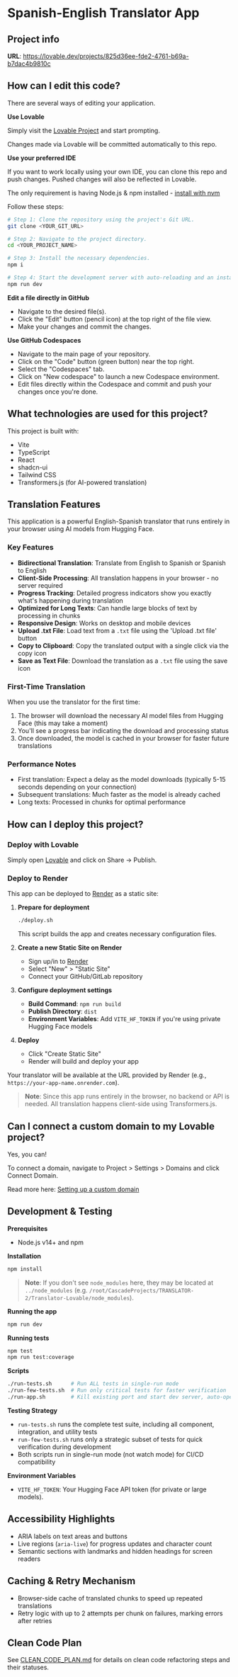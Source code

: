 # Spanish-English Translator App

## Project info

**URL**: https://lovable.dev/projects/825d36ee-fde2-4761-b69a-b7dac4b9810c

## How can I edit this code?

There are several ways of editing your application.

**Use Lovable**

Simply visit the [Lovable Project](https://lovable.dev/projects/825d36ee-fde2-4761-b69a-b7dac4b9810c) and start prompting.

Changes made via Lovable will be committed automatically to this repo.

**Use your preferred IDE**

If you want to work locally using your own IDE, you can clone this repo and push changes. Pushed changes will also be reflected in Lovable.

The only requirement is having Node.js & npm installed - [install with nvm](https://github.com/nvm-sh/nvm#installing-and-updating)

Follow these steps:

```sh
# Step 1: Clone the repository using the project's Git URL.
git clone <YOUR_GIT_URL>

# Step 2: Navigate to the project directory.
cd <YOUR_PROJECT_NAME>

# Step 3: Install the necessary dependencies.
npm i

# Step 4: Start the development server with auto-reloading and an instant preview.
npm run dev
```

**Edit a file directly in GitHub**

- Navigate to the desired file(s).
- Click the "Edit" button (pencil icon) at the top right of the file view.
- Make your changes and commit the changes.

**Use GitHub Codespaces**

- Navigate to the main page of your repository.
- Click on the "Code" button (green button) near the top right.
- Select the "Codespaces" tab.
- Click on "New codespace" to launch a new Codespace environment.
- Edit files directly within the Codespace and commit and push your changes once you're done.

## What technologies are used for this project?

This project is built with:

- Vite
- TypeScript
- React
- shadcn-ui
- Tailwind CSS
- Transformers.js (for AI-powered translation)

## Translation Features

This application is a powerful English-Spanish translator that runs entirely in your browser using AI models from Hugging Face.

### Key Features

- **Bidirectional Translation**: Translate from English to Spanish or Spanish to English
- **Client-Side Processing**: All translation happens in your browser - no server required
- **Progress Tracking**: Detailed progress indicators show you exactly what's happening during translation
- **Optimized for Long Texts**: Can handle large blocks of text by processing in chunks
- **Responsive Design**: Works on desktop and mobile devices
- **Upload .txt File**: Load text from a `.txt` file using the 'Upload .txt file' button
- **Copy to Clipboard**: Copy the translated output with a single click via the copy icon
- **Save as Text File**: Download the translation as a `.txt` file using the save icon

### First-Time Translation

When you use the translator for the first time:

1. The browser will download the necessary AI model files from Hugging Face (this may take a moment)
2. You'll see a progress bar indicating the download and processing status
3. Once downloaded, the model is cached in your browser for faster future translations

### Performance Notes

- First translation: Expect a delay as the model downloads (typically 5-15 seconds depending on your connection)
- Subsequent translations: Much faster as the model is already cached
- Long texts: Processed in chunks for optimal performance

## How can I deploy this project?

### Deploy with Lovable

Simply open [Lovable](https://lovable.dev/projects/825d36ee-fde2-4761-b69a-b7dac4b9810c) and click on Share -> Publish.

### Deploy to Render

This app can be deployed to [Render](https://render.com) as a static site:

1. **Prepare for deployment**
   ```bash
   ./deploy.sh
   ```
   This script builds the app and creates necessary configuration files.

2. **Create a new Static Site on Render**
   - Sign up/in to [Render](https://render.com)
   - Select "New" > "Static Site"
   - Connect your GitHub/GitLab repository

3. **Configure deployment settings**
   - **Build Command**: `npm run build`
   - **Publish Directory**: `dist`
   - **Environment Variables**: Add `VITE_HF_TOKEN` if you're using private Hugging Face models

4. **Deploy**
   - Click "Create Static Site"
   - Render will build and deploy your app

Your translator will be available at the URL provided by Render (e.g., `https://your-app-name.onrender.com`).

> **Note**: Since this app runs entirely in the browser, no backend or API is needed. All translation happens client-side using Transformers.js.

## Can I connect a custom domain to my Lovable project?

Yes, you can!

To connect a domain, navigate to Project > Settings > Domains and click Connect Domain.

Read more here: [Setting up a custom domain](https://docs.lovable.dev/tips-tricks/custom-domain#step-by-step-guide)

## Development & Testing

**Prerequisites**
- Node.js v14+ and npm

**Installation**
```bash
npm install
```
> **Note**: If you don't see `node_modules` here, they may be located at `../node_modules` (e.g. `/root/CascadeProjects/TRANSLATOR-2/Translator-Lovable/node_modules`).

**Running the app**
```bash
npm run dev
```

**Running tests**
```bash
npm test
npm run test:coverage
```

**Scripts**
```bash
./run-tests.sh      # Run ALL tests in single-run mode
./run-few-tests.sh  # Run only critical tests for faster verification
./run-app.sh        # Kill existing port and start dev server, auto-open browser
```

**Testing Strategy**
- `run-tests.sh` runs the complete test suite, including all component, integration, and utility tests
- `run-few-tests.sh` runs only a strategic subset of tests for quick verification during development
- Both scripts run in single-run mode (not watch mode) for CI/CD compatibility

**Environment Variables**
- `VITE_HF_TOKEN`: Your Hugging Face API token (for private or large models).

## Accessibility Highlights

- ARIA labels on text areas and buttons
- Live regions (`aria-live`) for progress updates and character count
- Semantic sections with landmarks and hidden headings for screen readers

## Caching & Retry Mechanism

- Browser-side cache of translated chunks to speed up repeated translations
- Retry logic with up to 2 attempts per chunk on failures, marking errors after retries

## Clean Code Plan

See [CLEAN_CODE_PLAN.md](./CLEAN_CODE_PLAN.md) for details on clean code refactoring steps and their statuses.

<!-- End of documentation updates -->
